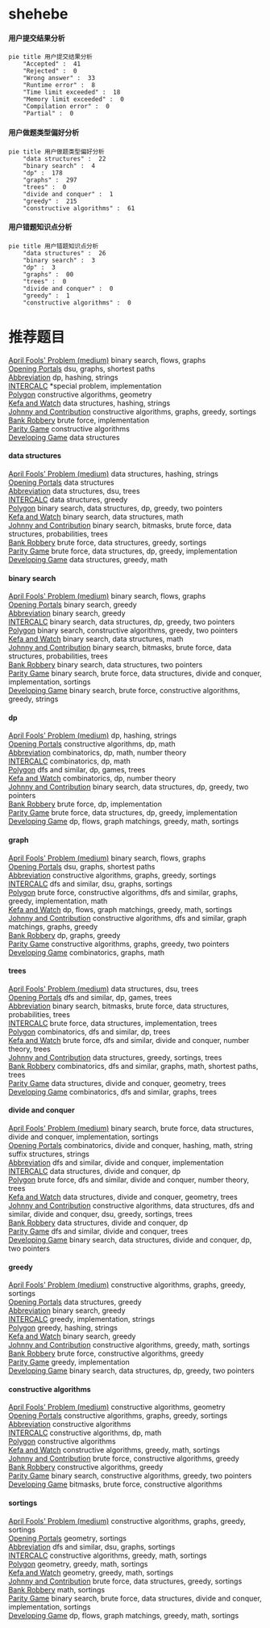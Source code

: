 # shehebe
<!-- tabs:start -->
#### **用户提交结果分析**

```mermaid
pie title 用户提交结果分析
    "Accepted" :  41
    "Rejected" :  0
    "Wrong answer" :  33
    "Runtime error" :  8
    "Time limit exceeded" :  18
    "Memory limit exceeded" :  0
    "Compilation error" :  0
    "Partial" :  0
```
#### **用户做题类型偏好分析**

```mermaid
pie title 用户做题类型偏好分析
    "data structures" :  22
    "binary search" :  4
    "dp" :  178
    "graphs" :  297
    "trees" :  0
    "divide and conquer" :  1
    "greedy" :  215
    "constructive algorithms" :  61
```
#### **用户错题知识点分析**

```mermaid
pie title 用户错题知识点分析
    "data structures" :  26
    "binary search" :  3
    "dp" :  3
    "graphs" :  00
    "trees" :  0
    "divide and conquer" :  0
    "greedy" :  1
    "constructive algorithms" :  0
```
<!-- tabs:end -->
# 推荐题目
[April Fools' Problem (medium)](http://codeforces.com/problemset/problem/802/N)		binary search,
                        flows,
                        graphs		  
[Opening Portals](http://codeforces.com/problemset/problem/196/E)		dsu,
                        graphs,
                        shortest paths		  
[Abbreviation](http://codeforces.com/problemset/problem/1003/F)		dp,
                        hashing,
                        strings		  
[INTERCALC](http://codeforces.com/problemset/problem/784/C)		*special problem,
                        implementation		  
[Polygon](http://codeforces.com/problemset/problem/306/D)		constructive algorithms,
                        geometry		  
[Kefa and Watch](http://codeforces.com/problemset/problem/580/E)		data structures,
                        hashing,
                        strings		  
[Johnny and Contribution](https://codeforces.com/contest/1362/problem/D)		constructive algorithms,
                        graphs,
                        greedy,
                        sortings		  
[Bank Robbery](http://codeforces.com/problemset/problem/794/A)		brute force,
                        implementation		  
[Parity Game](http://codeforces.com/problemset/problem/297/A)		constructive algorithms		  
[Developing Game](http://codeforces.com/problemset/problem/377/D)		data structures		  
<!-- tabs:start -->
#### **data structures**
[April Fools' Problem (medium)](http://codeforces.com/problemset/problem/580/E)		data structures,
                        hashing,
                        strings		  
[Opening Portals](http://codeforces.com/problemset/problem/377/D)		data structures		  
[Abbreviation](http://codeforces.com/problemset/problem/165/D)		data structures,
                        dsu,
                        trees		  
[INTERCALC](http://codeforces.com/problemset/problem/1477/E)		data structures,
                        greedy		  
[Polygon](http://codeforces.com/problemset/problem/1492/C)		binary search,
                        data structures,
                        dp,
                        greedy,
                        two pointers		  
[Kefa and Watch](http://codeforces.com/problemset/problem/1490/G)		binary search,
                        data structures,
                        math		  
[Johnny and Contribution](http://codeforces.com/problemset/problem/1479/D)		binary search,
                        bitmasks,
                        brute force,
                        data structures,
                        probabilities,
                        trees		  
[Bank Robbery](http://codeforces.com/problemset/problem/1497/A)		brute force,
                        data structures,
                        greedy,
                        sortings		  
[Parity Game](http://codeforces.com/problemset/problem/1491/C)		brute force,
                        data structures,
                        dp,
                        greedy,
                        implementation		  
[Developing Game](http://codeforces.com/problemset/problem/1492/B)		data structures,
                        greedy,
                        math		  
#### **binary search**
[April Fools' Problem (medium)](http://codeforces.com/problemset/problem/802/N)		binary search,
                        flows,
                        graphs		  
[Opening Portals](http://codeforces.com/problemset/problem/51/C)		binary search,
                        greedy		  
[Abbreviation](http://codeforces.com/problemset/problem/1250/J)		binary search,
                        greedy		  
[INTERCALC](http://codeforces.com/problemset/problem/1492/C)		binary search,
                        data structures,
                        dp,
                        greedy,
                        two pointers		  
[Polygon](http://codeforces.com/problemset/problem/1463/D)		binary search,
                        constructive algorithms,
                        greedy,
                        two pointers		  
[Kefa and Watch](http://codeforces.com/problemset/problem/1490/G)		binary search,
                        data structures,
                        math		  
[Johnny and Contribution](http://codeforces.com/problemset/problem/1479/D)		binary search,
                        bitmasks,
                        brute force,
                        data structures,
                        probabilities,
                        trees		  
[Bank Robbery](http://codeforces.com/problemset/problem/1436/E)		binary search,
                        data structures,
                        two pointers		  
[Parity Game](http://codeforces.com/problemset/problem/1461/D)		binary search,
                        brute force,
                        data structures,
                        divide and conquer,
                        implementation,
                        sortings		  
[Developing Game](http://codeforces.com/problemset/problem/1493/C)		binary search,
                        brute force,
                        constructive algorithms,
                        greedy,
                        strings		  
#### **dp**
[April Fools' Problem (medium)](http://codeforces.com/problemset/problem/1003/F)		dp,
                        hashing,
                        strings		  
[Opening Portals](http://codeforces.com/problemset/problem/261/C)		constructive algorithms,
                        dp,
                        math		  
[Abbreviation](http://codeforces.com/problemset/problem/1204/E)		combinatorics,
                        dp,
                        math,
                        number theory		  
[INTERCALC](http://codeforces.com/problemset/problem/1422/C)		combinatorics,
                        dp,
                        math		  
[Polygon](http://codeforces.com/problemset/problem/1404/B)		dfs and similar,
                        dp,
                        games,
                        trees		  
[Kefa and Watch](http://codeforces.com/problemset/problem/659/G)		combinatorics,
                        dp,
                        number theory		  
[Johnny and Contribution](http://codeforces.com/problemset/problem/1492/C)		binary search,
                        data structures,
                        dp,
                        greedy,
                        two pointers		  
[Bank Robbery](https://codeforces.com/contest/1457/problem/C)		brute force,
                        dp,
                        implementation		  
[Parity Game](http://codeforces.com/problemset/problem/1491/C)		brute force,
                        data structures,
                        dp,
                        greedy,
                        implementation		  
[Developing Game](http://codeforces.com/problemset/problem/1437/C)		dp,
                        flows,
                        graph matchings,
                        greedy,
                        math,
                        sortings		  
#### **graph**
[April Fools' Problem (medium)](http://codeforces.com/problemset/problem/802/N)		binary search,
                        flows,
                        graphs		  
[Opening Portals](http://codeforces.com/problemset/problem/196/E)		dsu,
                        graphs,
                        shortest paths		  
[Abbreviation](https://codeforces.com/contest/1362/problem/D)		constructive algorithms,
                        graphs,
                        greedy,
                        sortings		  
[INTERCALC](http://codeforces.com/problemset/problem/1242/B)		dfs and similar,
                        dsu,
                        graphs,
                        sortings		  
[Polygon](http://codeforces.com/problemset/problem/1487/C)		brute force,
                        constructive algorithms,
                        dfs and similar,
                        graphs,
                        greedy,
                        implementation,
                        math		  
[Kefa and Watch](http://codeforces.com/problemset/problem/1437/C)		dp,
                        flows,
                        graph matchings,
                        greedy,
                        math,
                        sortings		  
[Johnny and Contribution](http://codeforces.com/problemset/problem/1470/D)		constructive algorithms,
                        dfs and similar,
                        graph matchings,
                        graphs,
                        greedy		  
[Bank Robbery](http://codeforces.com/problemset/problem/1476/C)		dp,
                        graphs,
                        greedy		  
[Parity Game](http://codeforces.com/problemset/problem/1304/D)		constructive algorithms,
                        graphs,
                        greedy,
                        two pointers		  
[Developing Game](http://codeforces.com/problemset/problem/1475/C)		combinatorics,
                        graphs,
                        math		  
#### **trees**
[April Fools' Problem (medium)](http://codeforces.com/problemset/problem/165/D)		data structures,
                        dsu,
                        trees		  
[Opening Portals](http://codeforces.com/problemset/problem/1404/B)		dfs and similar,
                        dp,
                        games,
                        trees		  
[Abbreviation](http://codeforces.com/problemset/problem/1479/D)		binary search,
                        bitmasks,
                        brute force,
                        data structures,
                        probabilities,
                        trees		  
[INTERCALC](http://codeforces.com/problemset/problem/1511/C)		brute force,
                        data structures,
                        implementation,
                        trees		  
[Polygon](http://codeforces.com/problemset/problem/1499/F)		combinatorics,
                        dfs and similar,
                        dp,
                        trees		  
[Kefa and Watch](http://codeforces.com/problemset/problem/1491/E)		brute force,
                        dfs and similar,
                        divide and conquer,
                        number theory,
                        trees		  
[Johnny and Contribution](http://codeforces.com/problemset/problem/1466/D)		data structures,
                        greedy,
                        sortings,
                        trees		  
[Bank Robbery](http://codeforces.com/problemset/problem/1495/D)		combinatorics,
                        dfs and similar,
                        graphs,
                        math,
                        shortest paths,
                        trees		  
[Parity Game](http://codeforces.com/problemset/problem/1303/G)		data structures,
                        divide and conquer,
                        geometry,
                        trees		  
[Developing Game](http://codeforces.com/problemset/problem/1454/E)		combinatorics,
                        dfs and similar,
                        graphs,
                        trees		  
#### **divide and conquer**
[April Fools' Problem (medium)](http://codeforces.com/problemset/problem/1461/D)		binary search,
                        brute force,
                        data structures,
                        divide and conquer,
                        implementation,
                        sortings		  
[Opening Portals](http://codeforces.com/problemset/problem/1466/G)		combinatorics,
                        divide and conquer,
                        hashing,
                        math,
                        string suffix structures,
                        strings		  
[Abbreviation](http://codeforces.com/problemset/problem/1490/D)		dfs and similar,
                        divide and conquer,
                        implementation		  
[INTERCALC](https://codeforces.com/contest/1483/problem/C)		data structures,
                        divide and conquer,
                        dp		  
[Polygon](http://codeforces.com/problemset/problem/1491/E)		brute force,
                        dfs and similar,
                        divide and conquer,
                        number theory,
                        trees		  
[Kefa and Watch](http://codeforces.com/problemset/problem/1303/G)		data structures,
                        divide and conquer,
                        geometry,
                        trees		  
[Johnny and Contribution](http://codeforces.com/problemset/problem/1494/D)		constructive algorithms,
                        data structures,
                        dfs and similar,
                        divide and conquer,
                        dsu,
                        greedy,
                        sortings,
                        trees		  
[Bank Robbery](http://codeforces.com/problemset/problem/1482/E)		data structures,
                        divide and conquer,
                        dp		  
[Parity Game](http://codeforces.com/problemset/problem/566/C)		dfs and similar,
                        divide and conquer,
                        trees		  
[Developing Game](http://codeforces.com/problemset/problem/1428/F)		binary search,
                        data structures,
                        divide and conquer,
                        dp,
                        two pointers		  
#### **greedy**
[April Fools' Problem (medium)](https://codeforces.com/contest/1362/problem/D)		constructive algorithms,
                        graphs,
                        greedy,
                        sortings		  
[Opening Portals](http://codeforces.com/problemset/problem/1477/E)		data structures,
                        greedy		  
[Abbreviation](http://codeforces.com/problemset/problem/51/C)		binary search,
                        greedy		  
[INTERCALC](http://codeforces.com/problemset/problem/518/B)		greedy,
                        implementation,
                        strings		  
[Polygon](http://codeforces.com/problemset/problem/1137/B)		greedy,
                        hashing,
                        strings		  
[Kefa and Watch](http://codeforces.com/problemset/problem/1250/J)		binary search,
                        greedy		  
[Johnny and Contribution](http://codeforces.com/problemset/problem/1393/C)		constructive algorithms,
                        greedy,
                        math,
                        sortings		  
[Bank Robbery](http://codeforces.com/problemset/problem/1481/C)		brute force,
                        constructive algorithms,
                        greedy		  
[Parity Game](http://codeforces.com/problemset/problem/1230/B)		greedy,
                        implementation		  
[Developing Game](http://codeforces.com/problemset/problem/1492/C)		binary search,
                        data structures,
                        dp,
                        greedy,
                        two pointers		  
#### **constructive algorithms**
[April Fools' Problem (medium)](http://codeforces.com/problemset/problem/306/D)		constructive algorithms,
                        geometry		  
[Opening Portals](https://codeforces.com/contest/1362/problem/D)		constructive algorithms,
                        graphs,
                        greedy,
                        sortings		  
[Abbreviation](http://codeforces.com/problemset/problem/297/A)		constructive algorithms		  
[INTERCALC](http://codeforces.com/problemset/problem/261/C)		constructive algorithms,
                        dp,
                        math		  
[Polygon](http://codeforces.com/problemset/problem/1172/D)		constructive algorithms		  
[Kefa and Watch](http://codeforces.com/problemset/problem/1393/C)		constructive algorithms,
                        greedy,
                        math,
                        sortings		  
[Johnny and Contribution](http://codeforces.com/problemset/problem/1481/C)		brute force,
                        constructive algorithms,
                        greedy		  
[Bank Robbery](http://codeforces.com/problemset/problem/1493/A)		constructive algorithms,
                        greedy		  
[Parity Game](http://codeforces.com/problemset/problem/1463/D)		binary search,
                        constructive algorithms,
                        greedy,
                        two pointers		  
[Developing Game](https://codeforces.com/contest/1456/problem/B)		bitmasks,
                        brute force,
                        constructive algorithms		  
#### **sortings**
[April Fools' Problem (medium)](https://codeforces.com/contest/1362/problem/D)		constructive algorithms,
                        graphs,
                        greedy,
                        sortings		  
[Opening Portals](http://codeforces.com/problemset/problem/681/E)		geometry,
                        sortings		  
[Abbreviation](http://codeforces.com/problemset/problem/1242/B)		dfs and similar,
                        dsu,
                        graphs,
                        sortings		  
[INTERCALC](http://codeforces.com/problemset/problem/1393/C)		constructive algorithms,
                        greedy,
                        math,
                        sortings		  
[Polygon](https://codeforces.com/contest/1496/problem/C)		geometry,
                        greedy,
                        math,
                        sortings		  
[Kefa and Watch](http://codeforces.com/problemset/problem/1495/A)		geometry,
                        greedy,
                        math,
                        sortings		  
[Johnny and Contribution](http://codeforces.com/problemset/problem/1497/A)		brute force,
                        data structures,
                        greedy,
                        sortings		  
[Bank Robbery](http://codeforces.com/problemset/problem/1427/A)		math,
                        sortings		  
[Parity Game](http://codeforces.com/problemset/problem/1461/D)		binary search,
                        brute force,
                        data structures,
                        divide and conquer,
                        implementation,
                        sortings		  
[Developing Game](http://codeforces.com/problemset/problem/1437/C)		dp,
                        flows,
                        graph matchings,
                        greedy,
                        math,
                        sortings		  
<!-- tabs:end -->
